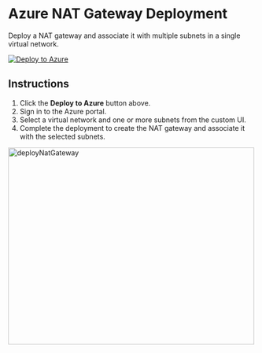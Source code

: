 # Azure NAT Gateway Deployment

Deploy a NAT gateway and associate it with multiple subnets in a single virtual network.

[![Deploy to Azure](https://aka.ms/deploytoazurebutton)](https://portal.azure.com/#create/Microsoft.Template/uri/https%3A%2F%2Fraw.githubusercontent.com%2Fazurearchetype%2FdeployNatGateway%2Fmain%2FmainTemplate.json/createUIDefinitionUri/https%3A%2F%2Fraw.githubusercontent.com%2Fazurearchetype%2FdeployNatGateway%2Fmain%2FcreateUiDefinition.json)


## Instructions
1. Click the **Deploy to Azure** button above.
2. Sign in to the Azure portal.
3. Select a virtual network and one or more subnets from the custom UI.
4. Complete the deployment to create the NAT gateway and associate it with the selected subnets.

<img width="500" height="400" alt="deployNatGateway" src="https://github.com/user-attachments/assets/517da38e-68e9-4f7b-88f0-dccc4d967593" />
